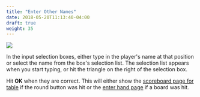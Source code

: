 ```yaml
---
title: "Enter Other Names"
date: 2018-05-20T11:13:40-04:00
draft: true
weight: 35
---
```


<div class="withBorder">

<img src="../images/gen/Duplicate/TableEnterNamesOthers.png" />

</div>

In the input selection boxes, either type in the player's name at that position or select the name from the box's selection list.  The selection list appears when you start typing, or hit the triangle on the right of the selection box.

Hit **OK** when they are correct.  This will either show the [scoreboard page for table](../scoreboardfromtable/) if the round button was hit or the [enter hand page](../enterhand/) if a board was hit.